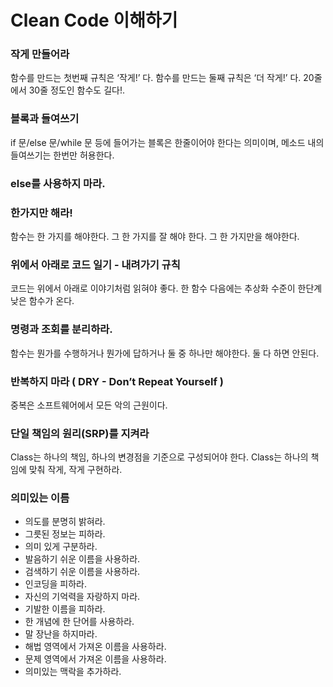 # Clean Code 이해하기 

### 작게 만들어라

함수를 만드는 첫번째 규칙은 ‘작게!’ 다. 함수를 만드는 둘째 규칙은 ‘더 작게!’ 다. 20줄에서 30줄 정도인 함수도 길다!.

### 블록과 들여쓰기

if 문/else 문/while 문 등에 들어가는 블록은 한줄이어야 한다는 의미이며, 메소드 내의 들여쓰기는 한번만 허용한다. 

### else를 사용하지 마라. 

### 한가지만 해라!

함수는 한 가지를 해야한다. 그 한 가지를 잘 해야 한다. 그 한 가지만을 해야한다. 

### 위에서 아래로 코드 일기 - 내려가기 규칙

코드는 위에서 아래로 이야기처럼 읽혀야 좋다. 한 함수 다음에는 추상화 수준이 한단계 낮은 함수가 온다.

### 명령과 조회를 분리하라.

함수는 뭔가를 수행하거나 뭔가에 답하거나 둘 중 하나만 해야한다. 둘 다 하면 안된다. 

### 반복하지 마라 ( DRY - Don’t Repeat Yourself )

중복은 소프트웨어에서 모든 악의 근원이다. 

### 단일 책임의 원리(SRP)를 지켜라 

Class는 하나의 책임, 하나의 변경점을 기준으로 구성되어야 한다. Class는 하나의 책임에 맞춰 작게, 작게 구현하라. 

### 의미있는 이름 

 - 의도를 분명히 밝혀라.
 - 그릇된 정보는 피하라.
 - 의미 있게 구분하라. 
 - 발음하기 쉬운 이름을 사용하라. 
 - 검색하기 쉬운 이름을 사용하라. 
 - 인코딩을 피하라.
 - 자신의 기억력을 자랑하지 마라.
 - 기발한 이름을 피하라. 
 - 한 개념에 한 단어를 사용하라. 
 - 말 장난을 하지마라. 
 - 해법 영역에서 가져온 이름을 사용하라. 
 - 문제 영역에서 가져온 이름을 사용하라. 
 - 의미있는 맥락을 추가하라. 